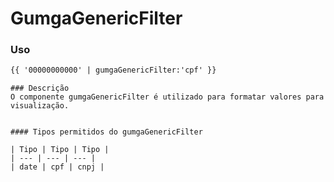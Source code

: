 # GumgaGenericFilter

### Uso

```html
{{ '00000000000' | gumgaGenericFilter:'cpf' }}
```

```
### Descrição
O componente gumgaGenericFilter é utilizado para formatar valores para visualização.


#### Tipos permitidos do gumgaGenericFilter

| Tipo | Tipo | Tipo | 
| --- | --- | --- |
| date | cpf | cnpj |
